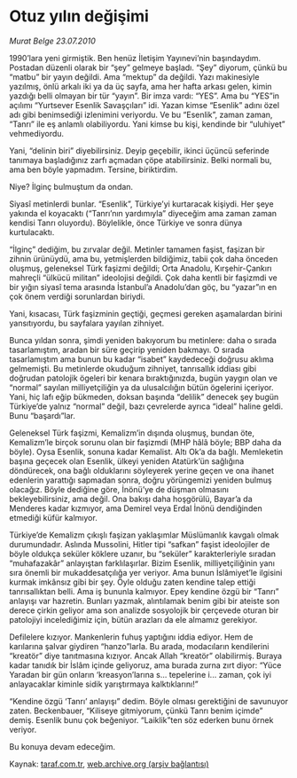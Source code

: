 # Otuz yılın değişimi

*Murat Belge 23.07.2010*

<div class="yazi"><p>1990’lara yeni girmiştik. Ben henüz İletişim Yayınevi’nin başındaydım. Postadan düzenli olarak bir “şey” gelmeye başladı. “Şey” diyorum, çünkü bu “matbu” bir yayın değildi. Ama “mektup” da değildi. Yazı makinesiyle yazılmış, önlü arkalı iki ya da üç sayfa, ama her hafta arkası gelen, kimin yazdığı belli olmayan bir tür “yayın”. Bir imza vardı: “YES”. Ama bu “YES”in açılımı “Yurtsever Esenlik Savaşçıları” idi. Yazan kimse “Esenlik” adını özel adı gibi benimsediği izlenimini veriyordu. Ve bu “Esenlik”, zaman zaman, “Tanrı” ile eş anlamlı olabiliyordu. Yani kimse bu kişi, kendinde bir “uluhiyet” vehmediyordu. </p>
<p>Yani, “delinin biri” diyebilirsiniz. Deyip geçebilir, ikinci üçüncü seferinde tanımaya başladığınız zarfı açmadan çöpe atabilirsiniz. Belki normali bu, ama ben böyle yapmadım. Tersine, biriktirdim. </p>
<p>Niye? İlginç bulmuştum da ondan.</p>
<p>Siyasî metinlerdi bunlar. “Esenlik”, Türkiye’yi kurtaracak kişiydi. Her şeye yakında el koyacaktı (“Tanrı’nın yardımıyla” diyeceğim ama zaman zaman kendisi Tanrı oluyordu). Böylelikle, önce Türkiye ve sonra dünya kurtulacaktı.</p>
<p>“İlginç” dediğim, bu zırvalar değil. Metinler tamamen faşist, faşizan bir zihnin ürünüydü, ama bu, yetmişlerden bildiğimiz, tabii çok daha önceden oluşmuş, geleneksel Türk faşizmi değildi; Orta Anadolu, Kırşehir-Çankırı mahreçli “ülkücü militan” ideolojisi değildi. Çok daha kentli bir faşizmdi ve bir yığın siyasî tema arasında İstanbul’a Anadolu’dan göç, bu “yazar”ın en çok önem verdiği sorunlardan biriydi. </p>
<p>Yani, kısacası, Türk faşizminin geçtiği, geçmesi gereken aşamalardan birini yansıtıyordu, bu sayfalara yayılan zihniyet.</p>
<p>Bunca yıldan sonra, şimdi yeniden bakıyorum bu metinlere: daha o sırada tasarlamıştım, aradan bir süre geçirip yeniden bakmayı. O sırada tasarlamıştım ama bunun bu kadar “isabet” kaydedeceği doğrusu aklıma gelmemişti. Bu metinlerde okuduğum zihniyet, tanrısallık iddiası gibi doğrudan patolojik ögeleri bir kenara bıraktığınızda, bugün yaygın olan ve “normal” sayılan milliyetçiliğin ya da ulusalcılığın bütün ögelerini içeriyor. Yani, hiç lafı eğip bükmeden, doksan başında “delilik” denecek şey bugün Türkiye’de yalnız “normal” değil, bazı çevrelerde ayrıca “ideal” haline geldi. Bunu “başardı”lar. </p>
<p>Geleneksel Türk faşizmi, Kemalizm’in dışında oluşmuş, bundan öte, Kemalizm’le birçok sorunu olan bir faşizmdi (MHP hâlâ böyle; BBP daha da böyle). Oysa Esenlik, sonuna kadar Kemalist. Altı Ok’a da bağlı. Memleketin başına geçecek olan Esenlik, ülkeyi yeniden Atatürk’ün sağlığına döndürecek, ona bağlı olduklarını söyleyerek yerine geçen ve ona ihanet edenlerin yarattığı sapmadan sonra, doğru yörüngemizi yeniden bulmuş olacağız. Böyle dediğine göre, İnönü’ye de düşman olmasını bekleyebilirsiniz, ama değil. Ona bakışı daha hoşgörülü, Bayar’a da Menderes kadar kızmıyor, ama Demirel veya Erdal İnönü dendiğinden etmediği küfür kalmıyor.</p>
<p>Türkiye’de Kemalizm çıkışlı faşizan yaklaşımlar Müslümanlık kavgalı olmak durumundadır. Aslında Mussolini, Hitler tipi “safkan” faşist ideolojiler de böyle oldukça seküler köklere uzanır, bu “seküler” karakterleriyle sıradan “muhafazakâr” anlayıştan farklılaşırlar. Bizim Esenlik, milliyetçiliğinin yanı sıra önemli bir mukaddesatçılığa yer veriyor. Ama bunun İslâmiyet’le ilgisini kurmak imkânsız gibi bir şey. Öyle olduğu zaten kendine talep ettiği tanrısallıktan belli. Ama iş bununla kalmıyor. Epey kendine özgü bir “Tanrı” anlayışı var hazretin. Bunları yazmak, alıntılamak benim gibi bir ateiste son derece çirkin geliyor ama son analizde sosyolojik bir çerçevede oturan bir patolojiyi incelediğimiz için, bütün arazları da ele almamız gerekiyor. </p>
<p>Defilelere kızıyor. Mankenlerin fuhuş yaptığını iddia ediyor. Hem de karılarına şalvar giydiren “hanzo”larla. Bu arada, modacıların kendilerini “kreatör” diye tanıtmasına kızıyor. Ancak Allah “kreatör” olabilirmiş. Buraya kadar tanıdık bir İslâm içinde geliyoruz, ama burada zurna zırt diyor: “Yüce Yaradan bir gün onların ‘kreasyon’larına s... tepelerine i... zaman, çok iyi anlayacaklar kiminle sidik yarıştırmaya kalktıklarını!” </p>
<p>“Kendine özgü ‘Tanrı’ anlayışı” dedim. Böyle olması gerektiğini de savunuyor zaten. Beckenbauer, “Kiliseye gitmiyorum, çünkü Tanrı benim içimde” demiş. Esenlik bunu çok beğeniyor. “Laiklik”ten söz ederken bunu örnek veriyor. </p>
<p>Bu konuya devam edeceğim. </p></div>

Kaynak: [taraf.com.tr](http://www.taraf.com.tr:80/murat-belge/makale-otuz-yilin-degisimi.htm), [web.archive.org (arşiv bağlantısı)](http://web.archive.org/web/20100725004532/http://www.taraf.com.tr:80/murat-belge/makale-otuz-yilin-degisimi.htm)
